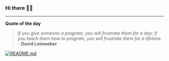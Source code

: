 ### Hi there 👋🏻


---

**Quote of the day**

> *If you give someone a program, you will frustrate them for a day; if you teach them how to program, you will frustrate them for a lifetime.* - **David Leinweber** 

[![README.md](https://github.com/marcolovazzano/marcolovazzano/actions/workflows/readme.yml/badge.svg)](https://github.com/marcolovazzano/marcolovazzano/actions/workflows/readme.yml)
